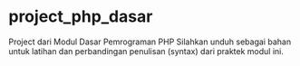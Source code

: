# project_php_dasar
Project dari Modul Dasar Pemrograman PHP
Silahkan unduh sebagai bahan untuk latihan dan perbandingan penulisan (syntax) dari praktek modul ini.
